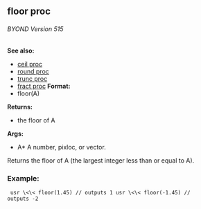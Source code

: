 ## floor proc 
###### BYOND Version 515
**See also:**
*   [ceil proc](/ref/proc/ceil.md) 
*   [round proc](/ref/proc/round.md) 
*   [trunc proc](/ref/proc/trunc.md) 
*   [fract proc](/ref/proc/fract.md) <!-- -->
**Format:**
*   floor(A)
<!-- -->
**Returns:**
*   the floor of A
<!-- -->
**Args:**
*   A* A number, pixloc, or vector.


Returns the floor of A (the largest integer less than or equal
to A).
### Example:

```
 usr \<\< floor(1.45) // outputs 1 usr \<\< floor(-1.45) //
outputs -2 
```
